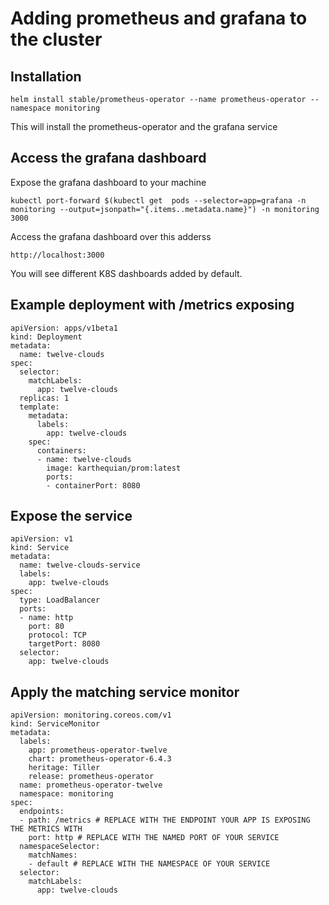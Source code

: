 # Adding prometheus and grafana to the cluster

## Installation 

```
helm install stable/prometheus-operator --name prometheus-operator --namespace monitoring
```

This will install the prometheus-operator and the grafana service

## Access the grafana dashboard

Expose the grafana dashboard to your machine
```
kubectl port-forward $(kubectl get  pods --selector=app=grafana -n  monitoring --output=jsonpath="{.items..metadata.name}") -n monitoring  3000
```

Access the grafana dashboard over this adderss
```
http://localhost:3000
```

You will see different K8S dashboards added by default.


## Example deployment with /metrics exposing


```
apiVersion: apps/v1beta1
kind: Deployment
metadata:
  name: twelve-clouds
spec:
  selector:
    matchLabels:
      app: twelve-clouds
  replicas: 1 
  template:
    metadata:
      labels:
        app: twelve-clouds 
    spec:
      containers:
      - name: twelve-clouds
        image: karthequian/prom:latest
        ports:
        - containerPort: 8080
```

## Expose the service
```
apiVersion: v1
kind: Service
metadata:
  name: twelve-clouds-service
  labels:
    app: twelve-clouds
spec:
  type: LoadBalancer
  ports:
  - name: http
    port: 80
    protocol: TCP
    targetPort: 8080
  selector:
    app: twelve-clouds
```

## Apply the matching service monitor 
```
apiVersion: monitoring.coreos.com/v1
kind: ServiceMonitor
metadata:
  labels:
    app: prometheus-operator-twelve
    chart: prometheus-operator-6.4.3
    heritage: Tiller
    release: prometheus-operator
  name: prometheus-operator-twelve
  namespace: monitoring
spec:
  endpoints:
  - path: /metrics # REPLACE WITH THE ENDPOINT YOUR APP IS EXPOSING THE METRICS WITH
    port: http # REPLACE WITH THE NAMED PORT OF YOUR SERVICE
  namespaceSelector:
    matchNames:
    - default # REPLACE WITH THE NAMESPACE OF YOUR SERVICE
  selector:
    matchLabels:
      app: twelve-clouds
```